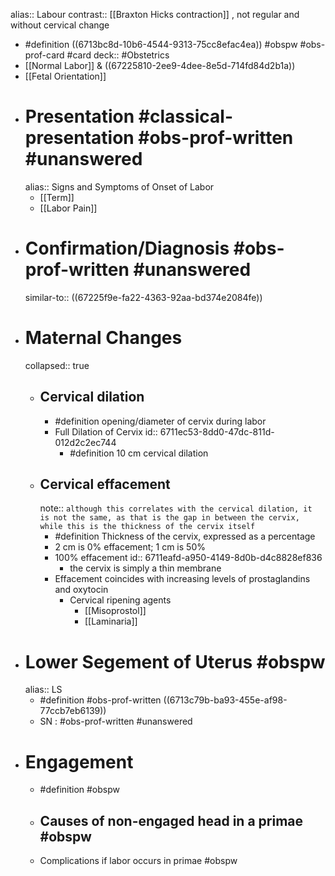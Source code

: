alias:: Labour
contrast:: [[Braxton Hicks contraction]] , not regular and without cervical change

- #definition ((6713bc8d-10b6-4544-9313-75cc8efac4ea)) #obspw #obs-prof-card #card
  deck:: #Obstetrics
- [[Normal Labor]] & ((67225810-2ee9-4dee-8e5d-714fd84d2b1a))
- [[Fetal Orientation]]
- # Presentation #classical-presentation #obs-prof-written #unanswered
  alias:: Signs and Symptoms of Onset of Labor
	- [[Term]]
	- [[Labor Pain]]
- # Confirmation/Diagnosis #obs-prof-written #unanswered
  similar-to:: ((67225f9e-fa22-4363-92aa-bd374e2084fe))
- # Maternal Changes
  collapsed:: true
	- ## Cervical dilation
		- #definition opening/diameter of cervix during labor
		- Full Dilation of Cervix
		  id:: 6711ec53-8dd0-47dc-811d-012d2c2ec744
			- #definition 10 cm cervical dilation
	- ## Cervical effacement
	  note:: `although this correlates with the cervical dilation, it is not the same, as that is the gap in between the cervix, while this is the thickness of the cervix itself`
		- #definition Thickness of the cervix, expressed as a percentage
		- 2 cm is 0% effacement; 1 cm is 50%
		- 100% effacement
		  id:: 6711eafd-a950-4149-8d0b-d4c8828ef836
			- the cervix is simply a thin membrane
		- Effacement coincides with increasing levels of prostaglandins and oxytocin
			- Cervical ripening agents
				- [[Misoprostol]]
				- [[Laminaria]]
- # Lower Segement of Uterus #obspw 
  alias:: LS
	- #definition #obs-prof-written ((6713c79b-ba93-455e-af98-77ccb7eb6139))
	- SN : #obs-prof-written #unanswered
- # Engagement
	- #definition #obspw
	- ## Causes of non-engaged head in a primae #obspw
	- Complications if labor occurs in primae #obspw